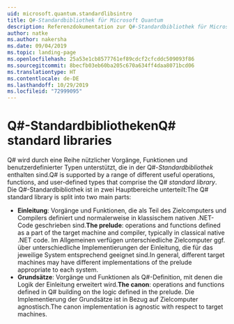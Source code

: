 ```yaml
---
uid: microsoft.quantum.standardlibsintro
title: Q#-Standardbibliothek für Microsoft Quantum
description: Referenzdokumentation zur Q#-Standardbibliothek für Microsoft Quantum
author: natke
ms.author: nakersha
ms.date: 09/04/2019
ms.topic: landing-page
ms.openlocfilehash: 25a53e1cb8577761ef89cdcf2cfcddc509093f86
ms.sourcegitcommit: 8becfb03eb60ba205c670a634ff4daa8071bcd06
ms.translationtype: HT
ms.contentlocale: de-DE
ms.lasthandoff: 10/29/2019
ms.locfileid: "72999095"
---
```

# <a name="q-standard-libraries"></a><span data-ttu-id="a08e7-103">Q#-Standardbibliotheken</span><span class="sxs-lookup"><span data-stu-id="a08e7-103">Q# standard libraries</span></span> #

<span data-ttu-id="a08e7-104">Q# wird durch eine Reihe nützlicher Vorgänge, Funktionen und benutzerdefinierter Typen unterstützt, die in der Q#-*Standardbibliothek* enthalten sind.</span><span class="sxs-lookup"><span data-stu-id="a08e7-104">Q# is supported by a range of different useful operations, functions, and user-defined types that comprise the Q# *standard library*.</span></span>
<span data-ttu-id="a08e7-105">Die Q#-Standardbibliothek ist in zwei Hauptbereiche unterteilt:</span><span class="sxs-lookup"><span data-stu-id="a08e7-105">The Q# standard library is split into two main parts:</span></span>

- <span data-ttu-id="a08e7-106">**Einleitung**: Vorgänge und Funktionen, die als Teil des Zielcomputers und Compilers definiert und normalerweise in klassischem nativen .NET-Code geschrieben sind.</span><span class="sxs-lookup"><span data-stu-id="a08e7-106">**The prelude**: operations and functions defined as a part of the target machine and compiler, typically in classical native .NET code.</span></span>
  <span data-ttu-id="a08e7-107">Im Allgemeinen verfügen unterschiedliche Zielcomputer ggf. über unterschiedliche Implementierungen der Einleitung, die für das jeweilige System entsprechend geeignet sind.</span><span class="sxs-lookup"><span data-stu-id="a08e7-107">In general, different target machines may have different implementations of the prelude appropriate to each system.</span></span>
- <span data-ttu-id="a08e7-108">**Grundsätze**: Vorgänge und Funktionen als Q#-Definition, mit denen die Logik der Einleitung erweitert wird.</span><span class="sxs-lookup"><span data-stu-id="a08e7-108">**The canon**: operations and functions defined in Q# building on the logic defined in the prelude.</span></span>
  <span data-ttu-id="a08e7-109">Die Implementierung der Grundsätze ist in Bezug auf Zielcomputer agnostisch.</span><span class="sxs-lookup"><span data-stu-id="a08e7-109">The canon implementation is agnostic with respect to target machines.</span></span>
<span data-ttu-id="a08e7-110">&nbsp; &nbsp; &nbsp; &nbsp; &nbsp; &nbsp; &nbsp; &nbsp; &nbsp; &nbsp; &nbsp; &nbsp; &nbsp; &nbsp; &nbsp; &nbsp; &nbsp; &nbsp; &nbsp; &nbsp; &nbsp; &nbsp; &nbsp; &nbsp;</span><span class="sxs-lookup"><span data-stu-id="a08e7-110">&nbsp; &nbsp; &nbsp; &nbsp; &nbsp; &nbsp; &nbsp; &nbsp; &nbsp; &nbsp; &nbsp; &nbsp; &nbsp; &nbsp; &nbsp; &nbsp; &nbsp; &nbsp; &nbsp; &nbsp; &nbsp; &nbsp; &nbsp; &nbsp;</span></span>